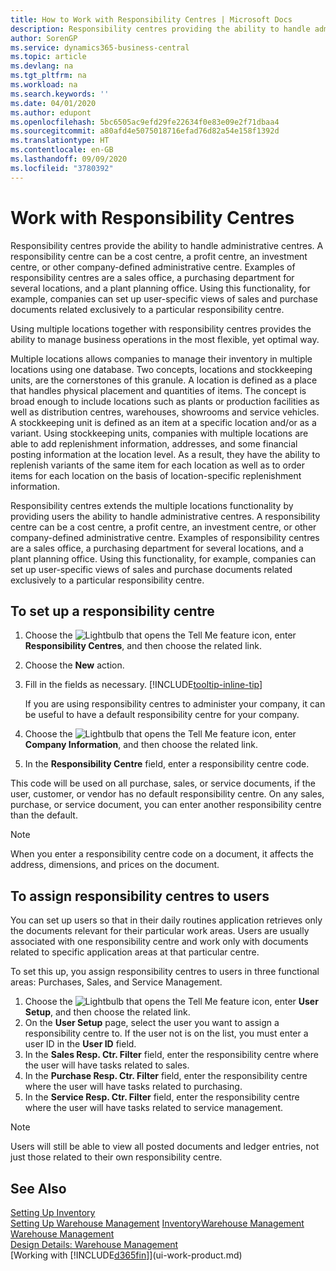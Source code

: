 ```yaml
---
title: How to Work with Responsibility Centres | Microsoft Docs
description: Responsibility centres providing the ability to handle administrative centres. A responsibility centre can be a cost centre, a profit centre, an investment centre, or other company-defined administrative centre.
author: SorenGP
ms.service: dynamics365-business-central
ms.topic: article
ms.devlang: na
ms.tgt_pltfrm: na
ms.workload: na
ms.search.keywords: ''
ms.date: 04/01/2020
ms.author: edupont
ms.openlocfilehash: 5bc6505ac9efd29fe22634f0e83e09e2f71dbaa4
ms.sourcegitcommit: a80afd4e5075018716efad76d82a54e158f1392d
ms.translationtype: HT
ms.contentlocale: en-GB
ms.lasthandoff: 09/09/2020
ms.locfileid: "3780392"
---
```

# <a name="work-with-responsibility-centers"></a>Work with Responsibility Centres
Responsibility centres provide the ability to handle administrative centres. A responsibility centre can be a cost centre, a profit centre, an investment centre, or other company-defined administrative centre. Examples of responsibility centres are a sales office, a purchasing department for several locations, and a plant planning office. Using this functionality, for example, companies can set up user-specific views of sales and purchase documents related exclusively to a particular responsibility centre.  

Using multiple locations together with responsibility centres provides the ability to manage business operations in the most flexible, yet optimal way.

Multiple locations allows companies to manage their inventory in multiple locations using one database. Two concepts, locations and stockkeeping units, are the cornerstones of this granule. A location is defined as a place that handles physical placement and quantities of items. The concept is broad enough to include locations such as plants or production facilities as well as distribution centres, warehouses, showrooms and service vehicles. A stockkeeping unit is defined as an item at a specific location and/or as a variant. Using stockkeeping units, companies with multiple locations are able to add replenishment information, addresses, and some financial posting information at the location level. As a result, they have the ability to replenish variants of the same item for each location as well as to order items for each location on the basis of location-specific replenishment information.  

Responsibility centres extends the multiple locations functionality by providing users the ability to handle administrative centres. A responsibility centre can be a cost centre, a profit centre, an investment centre, or other company-defined administrative centre. Examples of responsibility centres are a sales office, a purchasing department for several locations, and a plant planning office. Using this functionality, for example, companies can set up user-specific views of sales and purchase documents related exclusively to a particular responsibility centre.

## <a name="to-set-up-a-responsibility-center"></a>To set up a responsibility centre  
1.  Choose the ![Lightbulb that opens the Tell Me feature](media/ui-search/search_small.png "Tell me what you want to do") icon, enter **Responsibility Centres**, and then choose the related link.  
2.  Choose the **New** action.  
3.  Fill in the fields as necessary. [!INCLUDE[tooltip-inline-tip](includes/tooltip-inline-tip_md.md)]  

    If you are using responsibility centres to administer your company, it can be useful to have a default responsibility centre for your company.
4. Choose the ![Lightbulb that opens the Tell Me feature](media/ui-search/search_small.png "Tell me what you want to do") icon, enter **Company Information**, and then choose the related link.
5. In the **Responsibility Centre** field, enter a responsibility centre code.

This code will be used on all purchase, sales, or service documents, if the user, customer, or vendor has no default responsibility centre. On any sales, purchase, or service document, you can enter another responsibility centre than the default.

> [!NOTE]  
>  When you enter a responsibility centre code on a document, it affects the address, dimensions, and prices on the document.  

## <a name="to-assign-responsibility-centers-to-users"></a>To assign responsibility centres to users  
You can set up users so that in their daily routines application retrieves only the documents relevant for their particular work areas. Users are usually associated with one responsibility centre and work only with documents related to specific application areas at that particular centre.  

To set this up, you assign responsibility centres to users in three functional areas: Purchases, Sales, and Service Management.  

1.  Choose the ![Lightbulb that opens the Tell Me feature](media/ui-search/search_small.png "Tell me what you want to do") icon, enter **User Setup**, and then choose the related link.  
2.  On the **User Setup** page, select the user you want to assign a responsibility centre to. If the user not is on the list, you must enter a user ID in the **User ID** field.  
3.  In the **Sales Resp. Ctr. Filter** field, enter the responsibility centre where the user will have tasks related to sales.  
4.  In the **Purchase Resp. Ctr. Filter** field, enter the responsibility centre where the user will have tasks related to purchasing.  
5.  In the **Service Resp. Ctr. Filter** field, enter the responsibility centre where the user will have tasks related to service management.  

> [!NOTE]  
>  Users will still be able to view all posted documents and ledger entries, not just those related to their own responsibility centre.

## <a name="see-also"></a>See Also  
[Setting Up Inventory](inventory-setup-inventory.md)  
[Setting Up Warehouse Management](warehouse-setup-warehouse.md)
[Inventory](inventory-manage-inventory.md)[Warehouse Management](warehouse-manage-warehouse.md)  
[Warehouse Management](warehouse-manage-warehouse.md)    
[Design Details: Warehouse Management](design-details-warehouse-management.md)  
[Working with [!INCLUDE[d365fin](includes/d365fin_md.md)]](ui-work-product.md)
